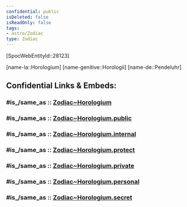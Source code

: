 ```yaml
---
confidential: public
isDeleted: false
isReadOnly: false
tags:
- astro/Zodiac
type: Zodiac
---
```


[SpocWebEntityId::28123]



[name-la::Horologium]
[name-genitive::Horologii]
[name-de::Pendeluhr]


## Confidential Links & Embeds: 

### #is_/same_as :: [Zodiac~Horologium](/_Standards/Astronomy/Star~Constellation/Zodiac~Horologium.md) 

### #is_/same_as :: [Zodiac~Horologium.public](/_public/Astronomy/Star~Constellation/Zodiac~Horologium.public.md) 

### #is_/same_as :: [Zodiac~Horologium.internal](/_internal/Astronomy/Star~Constellation/Zodiac~Horologium.internal.md) 

### #is_/same_as :: [Zodiac~Horologium.protect](/_protect/Astronomy/Star~Constellation/Zodiac~Horologium.protect.md) 

### #is_/same_as :: [Zodiac~Horologium.private](/_private/Astronomy/Star~Constellation/Zodiac~Horologium.private.md) 

### #is_/same_as :: [Zodiac~Horologium.personal](/_personal/Astronomy/Star~Constellation/Zodiac~Horologium.personal.md) 

### #is_/same_as :: [Zodiac~Horologium.secret](/_secret/Astronomy/Star~Constellation/Zodiac~Horologium.secret.md)

